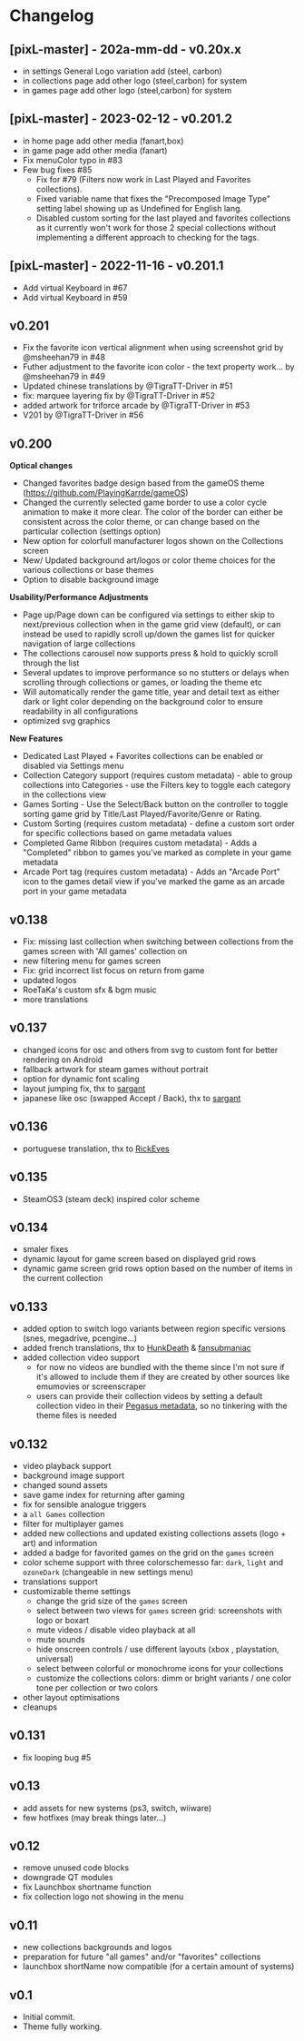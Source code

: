 # Changelog
## [pixL-master] - 202a-mm-dd - v0.20x.x

 - in settings General Logo variation add (steel, carbon)
 - in collections page add other logo (steel,carbon) for system
 - in games page add other logo (steel,carbon) for system

## [pixL-master] - 2023-02-12 - v0.201.2

 - in home page add other media (fanart,box)
 - in game page add other media (fanart)
 - Fix menuColor typo in #83
 - Few bug fixes #85
   - Fix for #79 (Filters now work in Last Played and Favorites collections).
   - Fixed variable name that fixes the "Precomposed Image Type" setting label showing up as Undefined for English lang.
   - Disabled custom sorting for the last played and favorites collections as it currently won't work for those 2 special collections without implementing a different approach to checking for the tags.

## [pixL-master] - 2022-11-16 - v0.201.1

 - Add virtual Keyboard in #67
 - Add virtual Keyboard in #59

## v0.201

 - Fix the favorite icon vertical alignment when using screenshot grid by @msheehan79 in #48
 - Futher adjustment to the favorite icon color - the text property work… by @msheehan79 in #49
 - Updated chinese translations by @TigraTT-Driver in #51
 - fix: marquee layering fix by @TigraTT-Driver in #52
 - added artwork for triforce arcade by @TigraTT-Driver in #53
 - V201 by @TigraTT-Driver in #56

## v0.200

**Optical changes**
 - Changed favorites badge design based from the gameOS theme (https://github.com/PlayingKarrde/gameOS)
 - Changed the currently selected game border to use a color cycle animation to make it more clear. The color of the border can either be consistent across the color theme, or can change based on the particular collection (settings option)
 - New option for colorfull manufacturer logos shown on the Collections screen
 - New/ Updated background art/logos or color theme choices for the various collections or base themes
 - Option to disable background image

**Usability/Performance Adjustments**
 - Page up/Page down can be configured via settings to either skip to next/previous collection when in the game grid view (default), or can instead be used to rapidly scroll up/down the games list for quicker navigation of large collections
 - The collections carousel now supports press & hold to quickly scroll through the list
 - Several updates to improve performance so no stutters or delays when scrolling through collections or games, or loading the theme etc
 - Will automatically render the game title, year and detail text as either dark or light color depending on the background color to ensure readability in all configurations
- optimized svg graphics

**New Features**
- Dedicated Last Played + Favorites collections can be enabled or disabled via Settings menu
- Collection Category support (requires custom metadata) - able to group collections into Categories - use the Filters key to toggle each category in the collections view
- Games Sorting - Use the Select/Back button on the controller to toggle sorting game grid by Title/Last Played/Favorite/Genre or Rating.
- Custom Sorting (requires custom metadata) - define a custom sort order for specific collections based on game metadata values
- Completed Game Ribbon (requires custom metadata) - Adds a "Completed" ribbon to games you've marked as complete in your game metadata
- Arcade Port tag (requires custom metadata) - Adds an "Arcade Port" icon to the games detail view if you've marked the game as an arcade port in your game metadata

## v0.138
- Fix: missing last collection when switching between collections from the games screen with 'All games' collection on
- new filtering menu for games screen
- Fix: grid incorrect list focus on return from game
- updated logos
- RoeTaKa's custom sfx & bgm music
- more translations
## v0.137
- changed icons for osc and others from svg to custom font for better rendering on Android
- fallback artwork for steam games without portrait
- option for dynamic font scaling
- layout jumping fix, thx to [sargant](https://github.com/sargant)
- japanese like osc (swapped Accept / Back), thx to [sargant](https://github.com/sargant)
## v0.136
- portuguese translation, thx to [RickEves](https://github.com/RickEves)

## v0.135
- SteamOS3 (steam deck) inspired color scheme

## v0.134
- smaler fixes
- dynamic layout for game screen based on displayed grid rows
- dynamic game screen grid rows option based on the number of items in the current collection

## v0.133
- added option to switch logo variants between region specific versions (snes, megadrive, pcengine...)
- added french translations, thx to [HunkDeath](https://github.com/HunkDeath)  & [fansubmaniac](https://github.com/fansubmaniac)
- added collection video support
  - for now no videos are bundled with the theme since I'm not sure if it's allowed to include them if they are created by other sources like emumovies or screenscraper
  - users can provide their collection videos by setting a default collection video in their [Pegasus metadata](https://pegasus-frontend.org/docs/user-guide/meta-assets/#collection-assets-in-the-metadata-file), so no tinkering with the theme files is needed
## v0.132
- video playback support
- background image support
- changed sound assets
- save game index for returning after gaming
- fix for sensible analogue triggers
- a `all Games` collection
- filter for multiplayer games
- added new collections and updated existing collections assets (logo + art) and information
- added a badge for favorited games on the grid on the `games` screen
- color scheme support with three colorschemesso far: `dark`, `light` and `ozoneDark` (changeable in new settings menu)
- translations support
- customizable theme settings
  - change the grid size of the `games` screen
  - select between two views for `games` screen grid: screenshots with logo or boxart
  - mute videos / disable video playback at all
  - mute sounds
  - hide onscreen controls / use different layouts (xbox , playstation, universal)
  - select between colorful or monochrome icons for your collections
  - customize the collections colors: dimm or bright variants / one color tone per collection or two colors
- other layout optimisations
- cleanups

## v0.131
- fix looping bug #5

## v0.13
- add assets for new systems (ps3, switch, wiiware)
- few hotfixes (may break things later...)

## v0.12
- remove unused code blocks
- downgrade QT modules
- fix Launchbox shortname function
- fix collection logo not showing in the menu

## v0.11
- new collections backgrounds and logos
- preparation for future "all games" and/or "favorites" collections
- launchbox shortName now compatible (for a certain amount of systems)

## v0.1
- Initial commit.
- Theme fully working.
